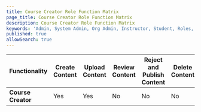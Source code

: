 ```yaml
---
title: Course Creator Role Function Matrix
page_title: Course Creator Role Function Matrix
description: Course Creator Role Function Matrix
keywords: 'Admin, System Admin, Org Admin, Instructor, Student, Roles, Permissions'
published: true
allowSearch: true
---
```


|  Functionality     | Create Content | Upload Content | Review Content | Reject and Publish Content | Delete Content | Create Batch | Add Other Mentors |
|--------------------|----------------|----------------|----------------|----------------------------|----------------|--------------|-------------------|
| **Course Creator** |       Yes      |       Yes      |       No       |             No             |       No       |      No      | No                |
